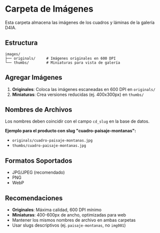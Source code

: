 # Carpeta de Imágenes

Esta carpeta almacena las imágenes de los cuadros y láminas de la galería D4IA.

## Estructura

```
images/
├── originals/     # Imágenes originales en 600 DPI
└── thumbs/        # Miniaturas para vista de galería
```

## Agregar Imágenes

1. **Originales**: Coloca las imágenes escaneadas en 600 DPI en `originals/`
2. **Miniaturas**: Crea versiones reducidas (ej. 400x300px) en `thumbs/`

## Nombres de Archivos

Los nombres deben coincidir con el campo `cd_slug` en la base de datos.

**Ejemplo para el producto con slug "cuadro-paisaje-montanas":**
- `originals/cuadro-paisaje-montanas.jpg`
- `thumbs/cuadro-paisaje-montanas.jpg`

## Formatos Soportados

- JPG/JPEG (recomendado)
- PNG
- WebP

## Recomendaciones

- **Originales**: Máxima calidad, 600 DPI mínimo
- **Miniaturas**: 400-600px de ancho, optimizadas para web
- Mantener los mismos nombres de archivo en ambas carpetas
- Usar slugs descriptivos (ej. `paisaje-montanas`, no `img001`)
